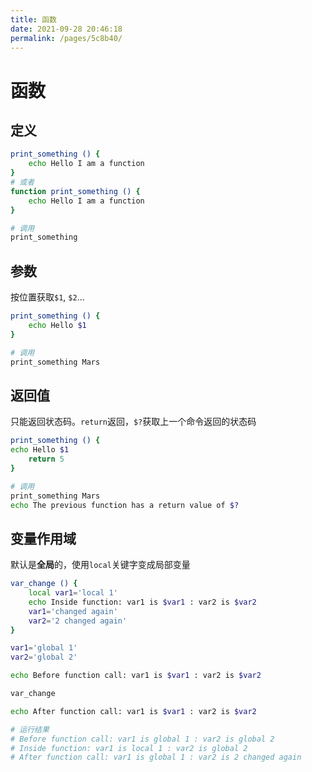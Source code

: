 ```yaml
---
title: 函数
date: 2021-09-28 20:46:18
permalink: /pages/5c8b40/
---
```


# 函数

## 定义

```bash
print_something () {
    echo Hello I am a function
}
# 或者
function print_something () {
    echo Hello I am a function
}

# 调用
print_something
```

## 参数

按位置获取`$1`, `$2`...

```bash
print_something () {
    echo Hello $1
}

# 调用
print_something Mars
```

## 返回值

只能返回状态码。`return`返回，`$?`获取上一个命令返回的状态码

```bash
print_something () {
echo Hello $1
    return 5
}

# 调用
print_something Mars
echo The previous function has a return value of $?
```

## 变量作用域

默认是**全局**的，使用`local`关键字变成局部变量

```bash
var_change () {
    local var1='local 1'
    echo Inside function: var1 is $var1 : var2 is $var2
    var1='changed again'
    var2='2 changed again'
}

var1='global 1'
var2='global 2'

echo Before function call: var1 is $var1 : var2 is $var2

var_change

echo After function call: var1 is $var1 : var2 is $var2

# 运行结果
# Before function call: var1 is global 1 : var2 is global 2
# Inside function: var1 is local 1 : var2 is global 2
# After function call: var1 is global 1 : var2 is 2 changed again
```

